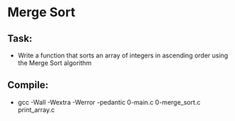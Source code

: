 # Merge Sort

## Task:

- Write a function that sorts an array of integers in ascending order using the Merge Sort algorithm

## Compile:

- gcc -Wall -Wextra -Werror -pedantic 0-main.c 0-merge_sort.c print_array.c
